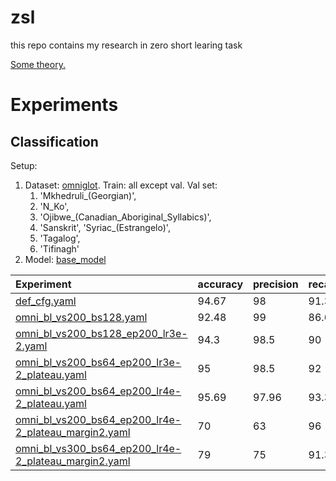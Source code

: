 # zsl
this repo contains my research in zero short learing task

[Some theory.](Zero_Shot_Learning.md)

# Experiments
## Classification
Setup:
1. Dataset: [omniglot](https://pytorch.org/vision/stable/datasets.html). Train: all except val. Val set:
   1. 'Mkhedruli_(Georgian)',
   2. 'N_Ko',
   3. 'Ojibwe_(Canadian_Aboriginal_Syllabics)',
   4. 'Sanskrit', 'Syriac_(Estrangelo)',
   5. 'Tagalog',
   6. 'Tifinagh'
2. Model: [base_model](models/simple_zsl_classification.py)

| Experiment                                                                                                               | accuracy | precision | recall |
|:-------------------------------------------------------------------------------------------------------------------------|:---------|:----------|:-------|
| [def_cfg.yaml](experiments/def_cfg.yaml)                                                                                 |   94.67  |    98     |  91.31 |
| [omni_bl_vs200_bs128.yaml](experiments/omni_bl_vs200_bs128.yaml)                                                         |   92.48  |    99     |  86.63 |
| [omni_bl_vs200_bs128_ep200_lr3e-2.yaml](experiments/omni_bl_vs200_bs128_ep200_lr3e-2.yaml)                               |   94.3   |    98.5   |  90    |
| [omni_bl_vs200_bs64_ep200_lr3e-2_plateau.yaml](experiments/omni_bl_vs200_bs64_ep200_lr3e-2_plateau.yaml)                 |   95     |    98.5   |  92    |
| [omni_bl_vs200_bs64_ep200_lr4e-2_plateau.yaml](experiments/omni_bl_vs200_bs64_ep200_lr4e-2_plateau.yaml)                 |   95.69  |    97.96  |  93.3  |
| [omni_bl_vs200_bs64_ep200_lr4e-2_plateau_margin2.yaml](experiments/omni_bl_vs200_bs64_ep200_lr4e-2_plateau_margin2.yaml) |   70     |    63     |  96    |
| [omni_bl_vs300_bs64_ep200_lr4e-2_plateau_margin2.yaml](experiments/omni_bl_vs300_bs64_ep200_lr4e-2_plateau_margin2.yaml) |   79     |    75     |  91.3  |
